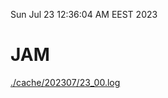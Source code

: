 Sun Jul 23 12:36:04 AM EEST 2023
# JAM
<a href='./cache/202307/23_00.log'>./cache/202307/23_00.log</a>
